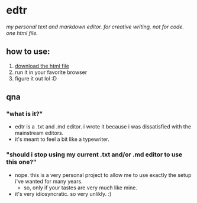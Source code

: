 # edtr
*my personal text and markdown editor. for creative writing, not for code. one html file.*

## how to use: 
1. [download the html file](https://github.com/therealTOEBEANS/edtr/blob/421d507b13613d4c5fd8bbbbdc2920f2b253399c/edtr.html)
2. run it in your favorite browser
3. figure it out lol :D

## qna

### "what is it?"
- edtr is a .txt and .md editor. i wrote it because i was dissatisfied with the mainstream editors.
- it's meant to feel a bit like a typewriter. 

### "should i stop using my current .txt and/or .md editor to use this one?"
- nope. this is a very personal project to allow me to use exactly the setup i've wanted for many years.
  - so, only if your tastes are very much like mine.
- it's very idiosyncratic. so very unlikly. :)
